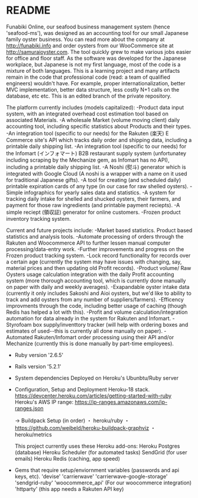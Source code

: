 # README

Funabiki Online, our seafood business management system (hence 'seafood-ms'), was designed as an accounting tool for our small Japanese family oyster business. You can read more about the company at http://funabiki.info and order oysters from our WooCommerce site at http://samuraioyster.com. The tool quickly grew to make various jobs easier for office and floor staff. As the software was developed for the Japanese workplace, but Japanese is not my first language, most of the code is a mixture of both languages. This is a learning project and many artifacts remain in the code that professional code (read: a team of qualified engineers) wouldn't have. For example, proper internationalization, better MVC implementation, better data structure, less costly N+1 calls on the database, etc etc. This is an edited branch of the private repository.

The platform currently includes (models capitalized):
-Product data input system, with an integrated overhead cost estimation tool based on associated Materials.
-A wholesale Market (volume moving client) daily accounting tool, including specific statistics about Products and their types.
-An integration tool (specific to our needs) for the Rakuten (楽天) E Commerce site's API which tracks daily order and shipping data, including a printable daily shipping list.
-An integration tool (specific to our needs) for the Infomart  (インフォマート) B2B restaurant supply system (unfortunatey including scraping by the Mechanize gem, as Infomart has no API), including a printable daily shipping list.
-A Noshi (熨斗) generator which is integrated with Google Cloud (A noshi is a wrapper with a name on it used for traditional Japanese gifts).
-A tool for creating (and scheduled daily) printable expiration cards of any type (in our case for raw shelled oysters).
-Simple infographics for yearly sales data and statistics.
-A system for tracking daily intake for shelled and shucked oysters, their farmers, and payment for those raw ingredients (and printable payment reciepts).
-A simple reciept (領収証) generator for online customers.
-Frozen product inventory tracking system.

Current and future projects include:
-Market based statistics. Product based statistics and analysis tools.
-Automate processing of orders through the Rakuten and Woocommerce API to further lessen manual computer processing/data-entry work.
-Further improvements and progress on the Frozen product tracking system.
-Lock record functionality for records over a certain age (currently the system may have issues with changing, say, material prices and then updating old Profit records).
-Product volume/ Raw Oysters usage calculation integration with the daily Profit accounting system (more thorough accounting tool, which is currently done manually on paper with daily and weekly averages).
-Exapandable oyster intake data (currently it only includes Sakoshi and Aioi oysters, but we'd like to ability to track and add oysters from any number of suppliers/farmers).
-Efficency improvments through the code, including better usage of caching (though Redis has helped a lot with this).
-Profit and volume calculation/integration automation for data already in the system for Rakuten and Infomart.
-Styrofoam box supply/inventtory tracker (will help with ordering boxes and estimates of used--this is currently all done manually on paper).
-Automated Rakuten/Infomart order processing using their API and/or Mechanize (currently this is done manually by part-time employees).

* Ruby version
	'2.6.5'

* Rails version
	'5.2.1'

* System dependencies
	Deployed on Heroku's Ubunbtu/Ruby server

* Configuration, Setup and Deployment
	Heroku-18 stack.
	https://devcenter.heroku.com/articles/getting-started-with-ruby
	Heroku's AWS IP range: https://ip-ranges.amazonaws.com/ip-ranges.json

	-> Buildpack Setup (in order)
	 ・ heroku/ruby
	 ・ https://github.com/weibeld/heroku-buildpack-graphviz
	 ・ heroku/metrics

	This project currently uses these Heroku add-ons:
	Heroku Postgres (database)
	Heroku Scheduler (for automated tasks)
	SendGrid (for user emails)
	Heroku Redis (caching, app speed)

* Gems that require setup/enviornment variables (passwords and api keys, etc).
	'devise'
	'carrierwave'
	'carrierwave-google-storage'
	'sendgrid-ruby'
	'woocommerce_api' (For our woocommerce integration)
	'httparty' (this app needs a Rakuten API key)
